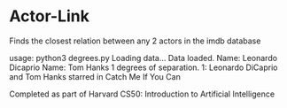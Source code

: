 # Actor-Link

Finds the closest relation between any 2 actors in the imdb database

usage:
python3 degrees.py
Loading data...
Data loaded.
Name: Leonardo Dicaprio
Name: Tom Hanks
1 degrees of separation.
1: Leonardo DiCaprio and Tom Hanks starred in Catch Me If You Can

Completed as part of Harvard CS50: Introduction to Artificial Intelligence

